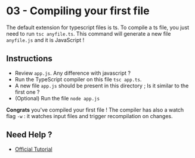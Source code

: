 03 - Compiling your first file
===

The default extension for typescript files is ts. To compile a ts file, you just need to run `tsc anyfile.ts`. 
This command will generate a new file `anyfile.js` and it is JavaScript ! 

Instructions
---
- Review `app.js`. Any difference with javascript ?
- Run the TypeScript compiler on this file `tsc app.ts`.
- A new file `app.js` should be present in this directory ; Is it similar to the first one ?
- (Optional) Run the file `node app.js`

**Congrats** you've compiled your first file !
The compiler has also a watch flag `-w` : it watches input files and trigger recompilation on changes.

Need Help ?
---
- [Official Tutorial](https://www.typescriptlang.org/docs/tutorial.html)